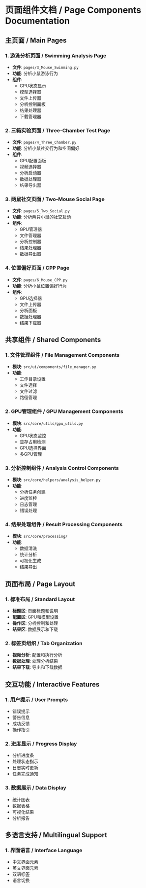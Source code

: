 # 页面组件文档 / Page Components Documentation

## 主页面 / Main Pages

### 1. 游泳分析页面 / Swimming Analysis Page
- **文件**: `pages/3_Mouse_Swimming.py`
- **功能**: 分析小鼠游泳行为
- **组件**:
  - GPU状态显示
  - 模型选择器
  - 文件上传器
  - 分析控制面板
  - 结果处理器
  - 下载管理器

### 2. 三箱实验页面 / Three-Chamber Test Page
- **文件**: `pages/4_Three_Chamber.py`
- **功能**: 分析小鼠社交行为和空间偏好
- **组件**:
  - GPU配置面板
  - 视频选择器
  - 分析启动器
  - 数据处理器
  - 结果导出器

### 3. 两鼠社交页面 / Two-Mouse Social Page
- **文件**: `pages/5_Two_Social.py`
- **功能**: 分析两只小鼠的社交互动
- **组件**:
  - GPU管理器
  - 文件管理器
  - 分析控制器
  - 结果处理器
  - 数据导出器

### 4. 位置偏好页面 / CPP Page
- **文件**: `pages/6_Mouse_CPP.py`
- **功能**: 分析小鼠位置偏好行为
- **组件**:
  - GPU选择器
  - 文件上传器
  - 分析面板
  - 数据处理器
  - 结果下载器

## 共享组件 / Shared Components

### 1. 文件管理组件 / File Management Components
- **模块**: `src/ui/components/file_manager.py`
- **功能**:
  - 工作目录设置
  - 文件选择
  - 文件过滤
  - 路径管理

### 2. GPU管理组件 / GPU Management Components
- **模块**: `src/core/utils/gpu_utils.py`
- **功能**:
  - GPU状态监控
  - 显存占用检测
  - GPU选择界面
  - 多GPU管理

### 3. 分析控制组件 / Analysis Control Components
- **模块**: `src/core/helpers/analysis_helper.py`
- **功能**:
  - 分析任务创建
  - 进度监控
  - 日志管理
  - 错误处理

### 4. 结果处理组件 / Result Processing Components
- **模块**: `src/core/processing/`
- **功能**:
  - 数据清洗
  - 统计分析
  - 可视化生成
  - 结果导出

## 页面布局 / Page Layout

### 1. 标准布局 / Standard Layout
- **标题区**: 页面标题和说明
- **配置区**: GPU和模型设置
- **操作区**: 分析控制和处理
- **结果区**: 数据展示和下载

### 2. 标签页组织 / Tab Organization
- **视频分析**: 配置和执行分析
- **数据处理**: 处理分析结果
- **结果下载**: 导出和下载数据

## 交互功能 / Interactive Features

### 1. 用户提示 / User Prompts
- 错误提示
- 警告信息
- 成功反馈
- 操作指引

### 2. 进度显示 / Progress Display
- 分析进度条
- 处理状态指示
- 日志实时更新
- 任务完成通知

### 3. 数据展示 / Data Display
- 统计图表
- 数据表格
- 可视化结果
- 分析报告

## 多语言支持 / Multilingual Support

### 1. 界面语言 / Interface Language
- 中文界面元素
- 英文界面元素
- 双语标签
- 语言切换 
